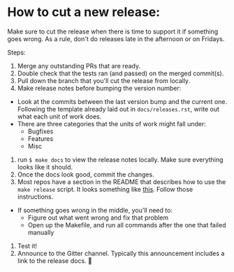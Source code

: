 How to cut a new release:
====

Make sure to cut the release when there is time to support it if something goes wrong. As a rule, don't do releases late in the afternoon or on Fridays.

Steps:
1. Merge any outstanding PRs that are ready.
1. Double check that the tests ran (and passed) on the merged commit(s).
1. Pull down the branch that you'll cut the release from locally.
1. Make release notes before bumping the version number:
  - Look at the commits between the last version bump and the current one. Following the template already laid out in `docs/releases.rst`, write out what each unit of work does.
  - There are three categories that the units of work might fall under:
    - Bugfixes
    - Features
    - Misc
1. run `$ make docs` to view the release notes locally. Make sure everything looks like it should.
1. Once the docs look good, commit the changes.
1. Most repos have a section in the README that describes how to use the `make release` script. It looks something like [this](https://github.com/ethereum/web3.py#release-setup). Follow those instructions.
  - If something goes wrong in the middle, you'll need to: 
    - Figure out what went wrong and fix that problem
    - Open up the Makefile, and run all commands after the one that failed manually 
1. Test it!
1. Announce to the Gitter channel. Typically this announcement includes a link to the release docs. :tada:
